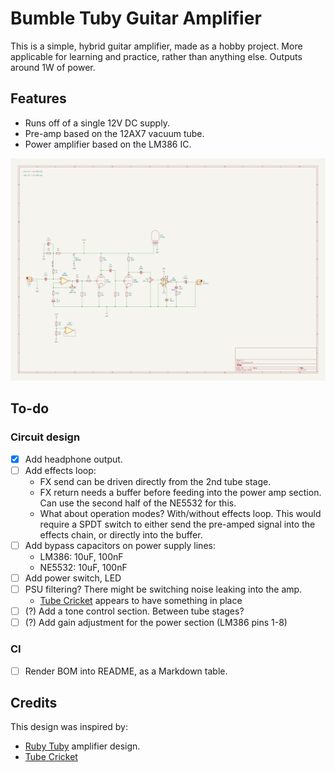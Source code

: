 # Bumble Tuby Guitar Amplifier

This is a simple, hybrid guitar amplifier, made as a hobby project. More applicable for learning and practice, rather than anything else. Outputs around 1W of power.

## Features

- Runs off of a single 12V DC supply.
- Pre-amp based on the 12AX7 vacuum tube.
- Power amplifier based on the LM386 IC.


[![Schematic](https://github.com/majabojarska/ruby-tuby/blob/main/static/amp.svg?raw=true)](https://github.com/majabojarska/ruby-tuby/blob/main/static/amp.pdf)

## To-do

### Circuit design

- [x] Add headphone output.
- [ ] Add effects loop:
    - FX send can be driven directly from the 2nd tube stage.
    - FX return needs a buffer before feeding into the power amp section. Can use the second half of the NE5532 for this.
    - What about operation modes? With/without effects loop. This would require a SPDT switch to either send the pre-amped signal into the effects chain, or directly into the buffer.
- [ ] Add bypass capacitors on power supply lines:
    - LM386: 10uF, 100nF
    - NE5532: 10uF, 100nF
- [ ] Add power switch, LED
- [ ] PSU filtering? There might be switching noise leaking into the amp.
    - [Tube Cricket](https://beavisaudio.com/projects/TubeCricket/) appears to have something in place 
- [ ] (?) Add a tone control section. Between tube stages?
- [ ] (?) Add gain adjustment for the power section (LM386 pins 1-8)

### CI

- [ ] Render BOM into README, as a Markdown table.

## Credits

This design was inspired by:

- [Ruby Tuby](https://tagboardeffects.blogspot.com/2014/10/ruby-tuby.html)
  amplifier design.
- [Tube Cricket](https://beavisaudio.com/projects/TubeCricket/)
